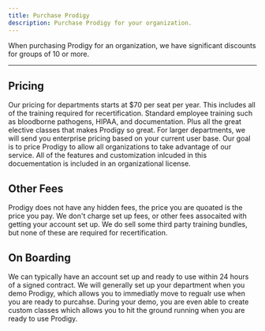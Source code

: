 ```yaml
---
title: Purchase Prodigy
description: Purchase Prodigy for your organization.
---
```


When purchasing Prodigy for an organization, we have significant discounts for groups of 10 or more.

---

## Pricing
Our pricing for departments starts at $70 per seat per year. This includes all of the training required for recertification. Standard employee training such as bloodborne pathogens, HIPAA, and documentation. Plus all the great elective classes that makes Prodigy so great. For larger departments, we will send you enterprise pricing based on your current user base. Our goal is to price Prodigy to allow all organizations to take advantage of our service. All of the features and customization inlcuded in this docuementation is included in an organizational license.
## Other Fees
Prodigy does not have any hidden fees, the price you are quoated is the price you pay. We don't charge set up fees, or other fees assocaited with getting your account set up. We do sell some third party training bundles, but none of these are required for recertification. 
## On Boarding
We can typically have an account set up and ready to use within 24 hours of a signed contract. We will generally set up your department when you demo Prodigy, which allows you to immediatly move to regualr use when you are ready to purcahse. During your demo, you are even able to create custom classes which allows you to hit the ground running when you are ready to use Prodigy.